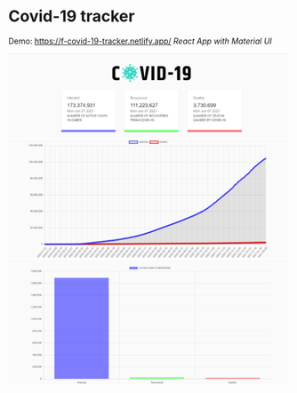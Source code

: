 # Covid-19 tracker
Demo: https://f-covid-19-tracker.netlify.app/
*React App with Material UI*

![App](/carts.png)
![App](/chart.png)
![App](/bar.png)
